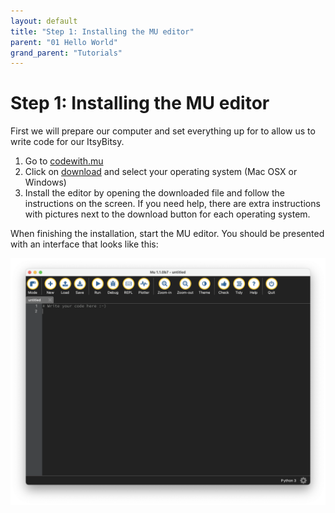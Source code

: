 ```yaml
---
layout: default
title: "Step 1: Installing the MU editor"
parent: "01 Hello World"
grand_parent: "Tutorials"
---
```


# Step 1: Installing the MU editor

First we will prepare our computer and set everything up for to allow us to write code for our ItsyBitsy.

1. Go to [codewith.mu](https://codewith.mu)
2. Click on [download](https://codewith.mu/en/download) and select your operating system (Mac OSX or Windows)
3. Install the editor by opening the downloaded file and follow the instructions on the screen. If you need help, there are extra instructions with pictures next to the download button for each operating system.

When finishing the installation, start the MU editor. You should be presented with an interface that looks like this:

![This will be our development environment for any coding](assets/02-Mu-Editor.png)
